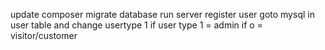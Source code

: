 update composer
migrate database
run server
register user
goto mysql in user table 
and change usertype 1 
if user type 1 = admin 
if o = visitor/customer
